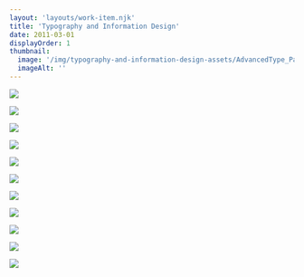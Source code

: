 ```yaml
---
layout: 'layouts/work-item.njk'
title: 'Typography and Information Design'
date: 2011-03-01
displayOrder: 1
thumbnail:
  image: '/img/typography-and-information-design-assets/AdvancedType_Page_48@2x.jpg'
  imageAlt: ''
---
```


![](/img/typography-and-information-design-assets/AdvancedType_Page_04@2x.jpg)

![](/img/typography-and-information-design-assets/AdvancedType_Page_13@2x.jpg)

![](/img/typography-and-information-design-assets/AdvancedType_Page_20@2x.jpg)

![](/img/typography-and-information-design-assets/AdvancedType_Page_26@2x.jpg)

![](/img/typography-and-information-design-assets/AdvancedType_Page_29@2x.jpg)

![](/img/typography-and-information-design-assets/AdvancedType_Page_30@2x.jpg)

![](/img/typography-and-information-design-assets/AdvancedType_Page_32@2x.jpg)

![](/img/typography-and-information-design-assets/AdvancedType_Page_38@2x.jpg)

![](/img/typography-and-information-design-assets/AdvancedType_Page_43@2x.jpg)

![](/img/typography-and-information-design-assets/AdvancedType_Page_48@2x.jpg)

![](/img/typography-and-information-design-assets/AdvancedType_Page_50@2x.jpg)
